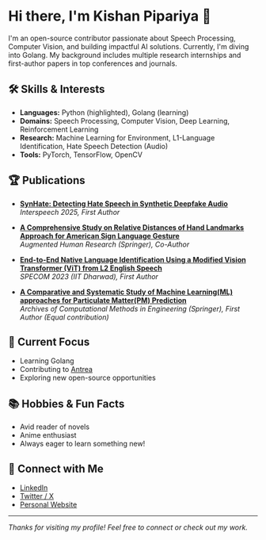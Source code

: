 # Hi there, I'm Kishan Pipariya 👋

I'm an open-source contributor passionate about Speech Processing, Computer Vision, and building impactful AI solutions. Currently, I'm diving into Golang. My background includes multiple research internships and first-author papers in top conferences and journals.

## 🛠️ Skills & Interests

- **Languages:** Python (highlighted), Golang (learning)
- **Domains:** Speech Processing, Computer Vision, Deep Learning, Reinforcement Learning
- **Research:** Machine Learning for Environment, L1-Language Identification, Hate Speech Detection (Audio)
- **Tools:** PyTorch, TensorFlow, OpenCV

## 🏆 Publications

- [**SynHate: Detecting Hate Speech in Synthetic Deepfake Audio**](https://www.arxiv.org/abs/2506.06772)  
  _Interspeech 2025, First Author_

- [**A Comprehensive Study on Relative Distances of Hand Landmarks Approach for American Sign Language Gesture**](https://link.springer.com/article/10.1007/s41133-024-00064-w)  
  _Augmented Human Research (Springer), Co-Author_
  
- [**End-to-End Native Language Identification Using a Modified Vision Transformer (ViT) from L2 English Speech**](https://link.springer.com/chapter/10.1007/978-3-031-48312-7_42)  
  _SPECOM 2023 (IIT Dharwad), First Author_

- [**A Comparative and Systematic Study of Machine Learning(ML) approaches for Particulate Matter(PM) Prediction**](link.springer.com/article/10.1007/s11831-023-09994-x)   
  _Archives of Computational Methods in Engineering (Springer), First Author (Equal contribution)_

## 🌱 Current Focus

- Learning Golang
- Contributing to [Antrea](https://github.com/antrea-io/antrea)
- Exploring new open-source opportunities

## 📚 Hobbies & Fun Facts

- Avid reader of novels
- Anime enthusiast
- Always eager to learn something new!

## 🔗 Connect with Me

- [LinkedIn](https://www.linkedin.com/in/kishan-pipariya/)
- [Twitter / X](https://x.com/intelkishan)
- [Personal Website](https://kishan.pipaliya.com/)

---

_Thanks for visiting my profile! Feel free to connect or check out my work._


<!---
KishanPipariya/KishanPipariya is a ✨ special ✨ repository because its `README.md` (this file) appears on your GitHub profile.
You can click the Preview link to take a look at your changes.
--->
